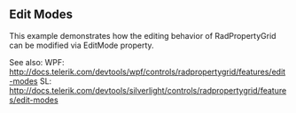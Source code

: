 ## Edit Modes
This example demonstrates how the editing behavior of RadPropertyGrid can be modified via EditMode property.

See also:
WPF: http://docs.telerik.com/devtools/wpf/controls/radpropertygrid/features/edit-modes
SL: http://docs.telerik.com/devtools/silverlight/controls/radpropertygrid/features/edit-modes